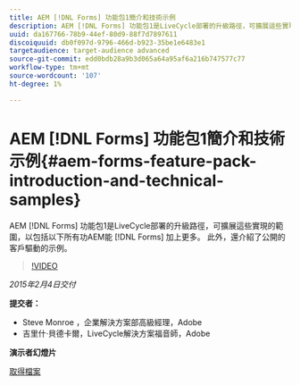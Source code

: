 ```yaml
---
title: AEM [!DNL Forms] 功能包1簡介和技術示例
description: AEM [!DNL Forms] 功能包1是LiveCycle部署的升級路徑，可擴展這些實現的範圍，以包括以下所有功AEM能 [!DNL Forms] 加上更多。 此外，還介紹了公開的客戶驅動的示例。
uuid: da167766-78b9-44ef-80d9-88f7d7897611
discoiquuid: db0f097d-9796-466d-b923-35be1e6483e1
targetaudience: target-audience advanced
source-git-commit: edd0bdb28a9b3d065a64a95af6a216b747577c77
workflow-type: tm+mt
source-wordcount: '107'
ht-degree: 1%

---
```


# AEM [!DNL Forms] 功能包1簡介和技術示例{#aem-forms-feature-pack-introduction-and-technical-samples}

AEM [!DNL Forms] 功能包1是LiveCycle部署的升級路徑，可擴展這些實現的範圍，以包括以下所有功AEM能 [!DNL Forms] 加上更多。 此外，還介紹了公開的客戶驅動的示例。

>[!VIDEO](https://video.tv.adobe.com/v/19380/?quality=9)

*2015年2月4日交付*

**提交者：**

* Steve Monroe ，企業解決方案部高級經理，Adobe
* 吉里什·貝德卡爾，LiveCycle解決方案福音師，Adobe

**演示者幻燈片**

[取得檔案](assets/aem-forms-fp1-2015-0204.pdf)
<!--
[Get back to the Overview](https://helpx.adobe.com/experience-manager/kt/eseminars/gems/aem-index.html)
-->
